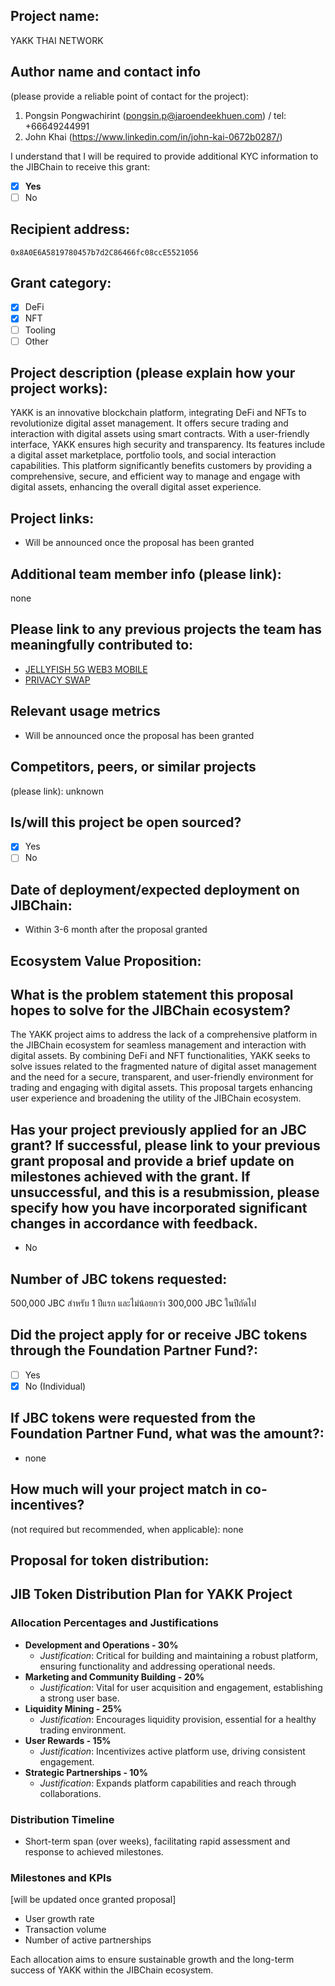 ## Project name: 

YAKK THAI NETWORK 

## Author name and contact info 
(please provide a reliable point of contact for the project):
1. Pongsin Pongwachirint (pongsin.p@jaroendeekhuen.com) / tel: +66649244991
2. John Khai (https://www.linkedin.com/in/john-kai-0672b0287/) 

I understand that I will be required to provide additional KYC information to the JIBChain  to receive this grant: 
- [x] **Yes**
- [ ] No

## Recipient address:
`0x8A0E6A5819780457b7d2C86466fc08ccE5521056`

## Grant category: 
- [X] DeFi
- [X] NFT
- [ ] Tooling
- [ ] Other 

## Project description (please explain how your project works):
 
YAKK is an innovative blockchain platform, integrating DeFi and NFTs to revolutionize digital asset management. It offers secure trading and interaction with digital assets using smart contracts. With a user-friendly interface, YAKK ensures high security and transparency. Its features include a digital asset marketplace, portfolio tools, and social interaction capabilities. This platform significantly benefits customers by providing a comprehensive, secure, and efficient way to manage and engage with digital assets, enhancing the overall digital asset experience.

## Project links:

* Will be announced once the proposal has been granted

## Additional team member info (please link):
none

## Please link to any previous projects the team has meaningfully contributed to:
- [JELLYFISH 5G WEB3 MOBILE](https://jellyfi.me/)
- [PRIVACY SWAP](https://privacyswap.finance)

## Relevant usage metrics 
* Will be announced once the proposal has been granted

## Competitors, peers, or similar projects 
(please link): unknown

## Is/will this project be open sourced? 
- [x] Yes
- [ ] No

## Date of deployment/expected deployment on JIBChain:
- Within 3-6 month after the proposal granted

## Ecosystem Value Proposition:

## What is the problem statement this proposal hopes to solve for the JIBChain ecosystem?

The YAKK project aims to address the lack of a comprehensive platform in the JIBChain ecosystem for seamless management and interaction with digital assets. By combining DeFi and NFT functionalities, YAKK seeks to solve issues related to the fragmented nature of digital asset management and the need for a secure, transparent, and user-friendly environment for trading and engaging with digital assets. This proposal targets enhancing user experience and broadening the utility of the JIBChain ecosystem.

## Has your project previously applied for an JBC grant? If successful, please link to your previous grant proposal and provide a brief update on milestones achieved with the grant. If unsuccessful, and this is a resubmission, please specify how you have incorporated significant changes in accordance with feedback.
- No 

## Number of JBC tokens requested:

500,000 JBC สำหรับ 1 ปีแรก และไม่น้อยกว่า 300,000 JBC ในปีถัดไป

## Did the project apply for or receive JBC tokens through the Foundation Partner Fund?:
- [ ] Yes
- [x] No (Individual)

## If JBC tokens were requested from the Foundation Partner Fund, what was the amount?:
- none

## How much will your project match in co-incentives? 
(not required but recommended, when applicable): none

## Proposal for token distribution:

## JIB Token Distribution Plan for YAKK Project

### Allocation Percentages and Justifications

- **Development and Operations - 30%**
  - _Justification_: Critical for building and maintaining a robust platform, ensuring functionality and addressing operational needs.
- **Marketing and Community Building - 20%**
  - _Justification_: Vital for user acquisition and engagement, establishing a strong user base.
- **Liquidity Mining - 25%**
  - _Justification_: Encourages liquidity provision, essential for a healthy trading environment.
- **User Rewards - 15%**
  - _Justification_: Incentivizes active platform use, driving consistent engagement.
- **Strategic Partnerships - 10%**
  - _Justification_: Expands platform capabilities and reach through collaborations.

### Distribution Timeline

- Short-term span (over weeks), facilitating rapid assessment and response to achieved milestones.

### Milestones and KPIs

[will be updated once granted proposal]
- User growth rate
- Transaction volume
- Number of active partnerships


Each allocation aims to ensure sustainable growth and the long-term success of YAKK within the JIBChain ecosystem.
